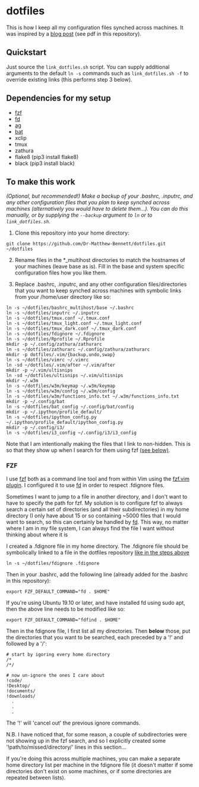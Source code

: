 # dotfiles

This is how I keep all my configuration files synched across machines. It was
inspired by a [blog
post](https://rafaelc.org/tech/p/a-way-to-organize-your-bash-aliases-on-multiple-hosts/)
(see pdf in this repository).

## Quickstart
Just source the `link_dotfiles.sh` script. You can supply additional arguments
to the default `ln -s` commands such as `link_dotfiles.sh -f` to override
existing links (this performs step 3 below).

## Dependencies for my setup
 - [fzf](https://github.com/junegunn/fzf)
 - [fd](https://github.com/sharkdp/fd#benchmark)
 - [ag](https://github.com/ggreer/the_silver_searcher)
 - [bat](https://github.com/sharkdp/bat)
 - xclip
 - tmux
 - zathura
 - flake8 (pip3 install flake8)
 - black (pip3 install black)

## To make this work

_(Optional, but recommended!) Make a backup of your .bashrc, .inputrc, and
any other configuration files that you plan to keep synched across machines
(alternatively you would have to delete them...). You can do this manually, or
by supplying the `--backup` argument to `ln` or to `link_dotfiles.sh`._

1) Clone this repository into your home directory:

```shell
git clone https://github.com/Dr-Matthew-Bennett/dotfiles.git ~/dotfiles
```

2) Rename files in the \*\_multihost directories to match the hostnames of your
machines (leave base as is). Fill in the base and system specific
configuration files how you like them.

3) Replace .bashrc, .inputrc, and any other configuration files/directories
that you want to keep synched across machines with symbolic links from your
/home/user directory like so:

```shell
ln -s ~/dotfiles/bashrc_multihost/base ~/.bashrc
ln -s ~/dotfiles/inputrc ~/.inputrc
ln -s ~/dotfiles/tmux.conf ~/.tmux.conf
ln -s ~/dotfiles/tmux_light.conf ~/.tmux_light.conf
ln -s ~/dotfiles/tmux_dark.conf ~/.tmux_dark.conf
ln -s ~/dotfiles/fdignore ~/.fdignore
ln -s ~/dotfiles/Rprofile ~/.Rprofile
mkdir -p ~/.config/zathura/zathurarc
ln -s ~/dotfiles/zathurarc ~/.config/zathura/zathurarc
mkdir -p dotfiles/.vim/{backup,undo,swap}
ln -s ~/dotfiles/vimrc ~/.vimrc
ln -sd ~/dotfiles/.vim/after ~/.vim/after
mkdir -p ~/.vim/ultisnips
ln -sd ~/dotfiles/ultisnips ~/.vim/ultisnips
mkdir ~/.w3m
ln -s ~/dotfiles/w3m/keymap ~/.w3m/keymap
ln -s ~/dotfiles/w3m/config ~/.w3m/config
ln -s ~/dotfiles/w3m/functions_info.txt ~/.w3m/functions_info.txt 
mkdir -p ~/.config/bat
ln -s ~/dotfiles/bat_config ~/.config/bat/config
mkdir -p ~/.ipython/profile_default/
ln -s ~/dotfiles/ipython_config.py ~/.ipython/profile_default/ipython_config.py
mkdir -p ~/.config/i3/
ln -s ~/dotfiles/i3_config ~/.config/i3/i3_config
```

Note that I am intentionally making the files that I link to non-hidden. This
is so that they show up when I search for them using fzf [(see below)](#fzf).

### FZF
I use [fzf](https://github.com/junegunn/fzf) both as a command line tool and
from within Vim using the [fzf.vim
plugin](https://github.com/junegunn/fzf.vim). I configured it to use
[fd](https://github.com/sharkdp/fd#benchmark) in order to respect .fdignore
files.

Sometimes I want to jump to a file in another directory, and I don't want to
have to specify the path for fzf. My solution is to configure fzf to always
search a certain set of directories (and all their subdirectories) in my home
directory (I only have about 15 or so containing ~5000 files that I would want
to search, so this can certainly be handled by
[fd](https://github.com/sharkdp/fd#benchmark). This way, no matter where I am
in my file system, I can always find the file I want without thinking about
where it is

I created a .fdignore file in my home directory. The .fdignore file should be
symbolically linked to a file in the dotfiles repository [like in the steps
above](#to-make-this-work)

```shell
ln -s ~/dotfiles/fdignore .fdignore
```

Then in your .bashrc, add the following line (already added for the .bashrc in
this repository):
```shell
export FZF_DEFAULT_COMMAND="fd . $HOME"
```

If you're using Ubuntu 19.10 or later, and have installed fd using sudo apt,
then the above line needs to be modified like so:
```shell
export FZF_DEFAULT_COMMAND="fdfind . $HOME"
```

Then in the fdignore file, I first list all my directories. Then **below**
those, put the directories that you want to be searched, each preceded by a '!'
and followed by a '/':

```shell
# start by igoring every home directory
/*
/*/

# now un-ignore the ones I care about
!code/
!Desktop/
!documents/
!downloads/
  .
  .
  .
```

The '!' will 'cancel out' the previous ignore commands.

N.B. I have noticed that, for some reason, a couple of subdirectories were not
showing up in the fzf search, and so I explicitly created some
'!path/to/missed/directory/' lines in this section...

If you're doing this across multiple machines, you can make a separate home
directory list per machine in the fdignore file (it doesn't matter if
some directories don't exist on some machines, or if some directories are
repeated between lists).
